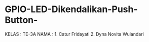 # GPIO-LED-Dikendalikan-Push-Button-
KELAS : TE-3A NAMA : 1. Catur Fridayati  2. Dyna Novita Wulandari
